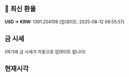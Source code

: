 
## 💱 최신 환율
<!-- EXCHANGE_RATE_START -->
**USD → KRW:** 1391.254109 (업데이트: 2025-08-12 08:55:57)
<!-- EXCHANGE_RATE_END -->

## 금 시세
<!-- GOLD_PRICE_START -->
(여기에 금 시세가 자동으로 업데이트 됩니다)
<!-- GOLD_PRICE_END -->

## 현재시각
